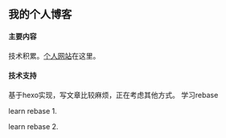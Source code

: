 ## 我的个人博客

####  主要内容

技术积累。[个人网站](https://blog.nofile.cc)在这里。

#### 技术支持

基于hexo实现，写文章比较麻烦，正在考虑其他方式。
学习rebase

learn rebase 1.

learn rebase 2.
